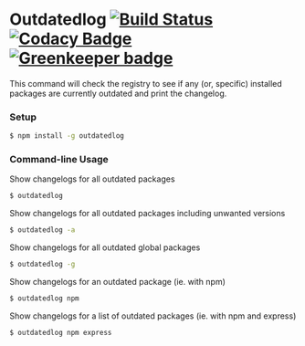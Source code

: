 # Outdatedlog [![Build Status](https://travis-ci.org/Alexandre-io/outdatedlog.svg)](https://travis-ci.org/Alexandre-io/outdatedlog) [![Codacy Badge](https://api.codacy.com/project/badge/grade/22d97fc78fb44dffbf62b94da1e6311a)](https://www.codacy.com/app/alexandre_2/outdatedlog) [![Greenkeeper badge](https://badges.greenkeeper.io/Alexandre-io/outdatedlog.svg)](https://greenkeeper.io/)

This command will check the registry to see if any (or, specific) installed packages are currently outdated and print the changelog.

### Setup
```sh
$ npm install -g outdatedlog
```
### Command-line Usage

Show changelogs for all outdated packages
```sh
$ outdatedlog
```

Show changelogs for all outdated packages including unwanted versions
```sh
$ outdatedlog -a
```

Show changelogs for all outdated global packages
```sh
$ outdatedlog -g
```

Show changelogs for an outdated package (ie. with npm)
```sh
$ outdatedlog npm
```

Show changelogs for a list of outdated packages (ie. with npm and express)
```sh
$ outdatedlog npm express
```